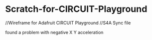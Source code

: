 # Scratch-for-CIRCUIT-Playground

//Wireframe for Adafruit CIRCUIT Playground
//S4A Sync file 

found a problem with negative X Y acceleration 

